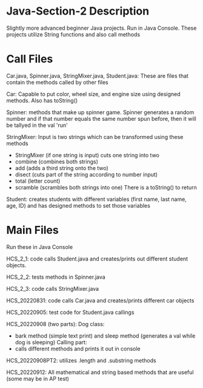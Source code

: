 # Java-Section-2 Description
Slightly more advanced beginner Java projects. Run in Java Console.
These projects utilize String functions and also call methods

# Call Files
Car.java, Spinner.java, StringMixer.java, Student.java:
  These are files that contain the methods called by other files

Car: Capable to put color, wheel size, and engine size using designed methods. Also has toString()

Spinner: methods that make up spinner game. Spinner generates a random number and if that number equals the same number spun before, then it will be tallyed in the val 'run'

StringMixer: Input is two strings which can be transformed using these methods
- StringMixer (if one string is input) cuts one string into two
- combine (combines both strings)
- add (adds a third string onto the two)
- disect (cuts part of the string according to number input)
- total (letter count)
- scramble (scrambles both strings into one)
There is a toString() to return

Student: creates students with different variables (first name, last name, age, ID) and has designed methods to set those variables



# Main Files
Run these in Java Console

HCS_2_1: code calls Student.java and creates/prints out different student objects.

HCS_2_2: tests methods in Spinner.java

HCS_2_3: code calls StringMixer.java

HCS_20220831: code calls Car.java and creates/prints different car objects

HCS_20220905: test code for Student.java callings

HCS_20220908 (two parts):
Dog class:
- bark method (simple text print) and sleep method (generates a val while dog is sleeping)
Calling part:
- calls different methods and prints it out in console

HCS_20220908PT2: utilizes .length and .substring methods

HCS_20220912: All mathematical and string based methods that are useful (some may be in AP test)







